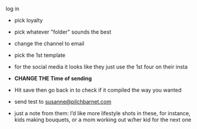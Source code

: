 log in 

+ pick loyalty

+ pick whatever "folder" sounds the best

+ change the channel to email

+ pick the 1st template

+ for the social media it looks like they just use the 1st four on their insta

+ **CHANGE THE Time of sending**

+ Hit save then go back in to check if it compiled the way you wanted

+ send test to susanne@pilchbarnet.com


+ just a note from them: I’d like more lifestyle shots in these, for instance, kids making bouquets, or a mom working out w/her kid for the next one